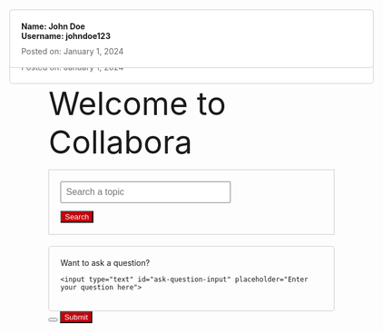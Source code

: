 ```yaml
---
layout: post
type: hacks
permalink: /postlogin
---
```

 <span style="font-size:4em;">Welcome to Collabora</span>

<html lang="en">
<head>
<meta charset="UTF-8">
<meta name="viewport" content="width=device-width, initial-scale=1.0">
<title>Search Bar Example</title>
<style>

    #search-container {
        margin-bottom: 20px;
    }

    #search-input {
        width: 300px;
        padding: 8px;
        font-size: 16px;
    }

    #search-results {
        list-style-type: none;
        padding: 0;
    }

    #search-results li {
        margin-bottom: 5px;
    }
</style>
</head>
<body>

<div id="search-container">
    <input type="text" id="search-input" placeholder="Search a topic">
    <ul id="search-results"></ul>
    <button id="my-button" style="background-color: #c5000c; color: white;">Search</button>

</div>



<html lang="en">
<head>
    <meta charset="UTF-8">
    <meta name="viewport" content="width=device-width, initial-scale=1.0">
    <title>Question Details</title>
    <style>
        .question-box {
            border: 1px solid #ccc;
            padding: 40px; /* Increase padding to make the box bigger */
            margin-bottom: 20px;
            border-radius: 5px;
            position: fixed;
            top: 20px;
            left: 50%;
            transform: translateX(-50%);
            background-color: #fff;
            z-index: 1000;
            width: 80%; /* Set width to 80% of the viewport */
            max-width: 600px; /* Set maximum width to 600px */
        }
        .user-info {
            font-weight: bold;
            margin-bottom: 20px; /* Increase margin between user info and date */
        }
        .date {
            color: #666;
            font-size: 14px;
        }
    </style>
</head>
<body>

<div class="question-box">
    <div class="user-info">
        <p><label for="uid">User ID:< document.getElementById("uid").value </label> 
    </p>
        <span>Username: </span><span id="username">johndoe123</span>
    </div>
    <div class="date" id="post-date">Posted on: January 1, 2024</div>
</div>

</body>
</html>



<html lang="en">
<head>
    <meta charset="UTF-8">
    <meta name="viewport" content="width=device-width, initial-scale=1.0">
    <title>Question Details</title>
    <style>
        .question-box {
            border: 1px solid #ccc;
            padding: 20px;
            margin-bottom: 20px;
            border-radius: 5px;
        }
        .user-info {
            font-weight: bold;
            margin-bottom: 10px;
        }
        .date {
            color: #666;
            font-size: 14px;
        }
        #search-container {
            margin-bottom: 20px;
            border: 1px solid #ccc;
             padding: 20px;
        }
        #ask-question-box {
            border: 1px solid #ccc;
            padding: 20px;
            border-radius: 5px;
        }
        #ask-question-box {
            border: 1px solid #ccc;
            padding: 20px;
            border-radius: 5px;
        }
        #ask-question-input {
            width: 20%; /* Set input width to 100% */
            height: 100px; /* Set input height to 100 pixels */
            padding: 8px;
            margin-top: 10px;
            box-sizing: border-box;
        }
    </style>
<script>
function getTodaysDate() {
    const today = new Date();
    const yyyy = today.getFullYear();
    let mm = today.getMonth() + 1; // Months start at 0!
    let dd = today.getDate();

    if (dd < 10) dd = '0' + dd;
    if (mm < 10) mm = '0' + mm;

    const formattedToday = yyyy+ "-" + mm + '-'+ dd;

    return formattedToday;
}

function createPost() {
    const enteredPost = document.getElementById("ask-question-input").value;
    const enteredDOQ = getTodaysDate()
    const enteredUid = "toby" //to be set dynamically (figure out later)
    const enteredId = "10" //to be set dynamically (figure out later)
    post_api(enteredId, enteredPost, enteredUid, enteredDOQ)

}

function post_api(id, post, uid, doq) {
    var myHeaders = new Headers();
    myHeaders.append("Content-Type", "application/json");

    var raw = JSON.stringify({
    "id": id,
    "note": post,
    "uid": uid,
    "doq": doq
    });

    var requestOptions = {
    method: 'POST',
    headers: myHeaders,
    body: raw,
    redirect: 'follow'
    };

    fetch("http://127.0.0.1:8091/api/post/", requestOptions)
        .then(response => {
            if (response.ok) {
                console.log("Question Received");
                alert("Question has been sent, you will receive a response soon.");
              } else {
                console.error("Question creation failed");
                // You can handle failed login attempts here
                const errorMessageDiv = document.getElementById('errorMessage');
                errorMessageDiv.innerHTML = '<label style="color: red;">Question Creation Failed</label>';
              }
          })
          .then(result => { 
            console.log(result);
            
            })
          .catch(error => console.log('error', error)); 
   
}

  
</script>
</head>
<body>



<div class="question-box">
    <div class="user-info">
        <span>Name: </span><span id="user-name">John Doe</span><br>
        <span>Username: </span><span id="username">johndoe123</span>
    </div>
    <div class="date" id="post-date">Posted on: January 1, 2024</div>
</div>
<div id="errorMessage"></div>
<form action="javascript:createPost()">
<div id="ask-question-box">
    <span>Want to ask a question?</span><br>
    
    <input type="text" id="ask-question-input" placeholder="Enter your question here">
</div>
<button>           </button> 
<button id="my-button" style="background-color: #c5000c; color: white;">Submit</button>
</form>
</body>
</html>

